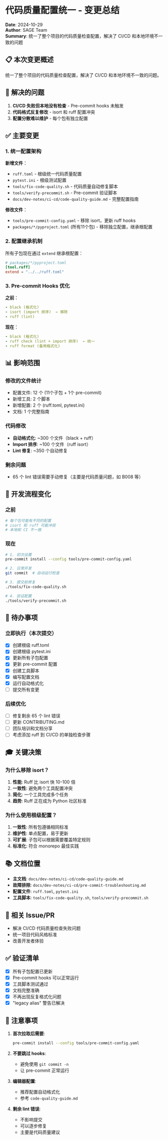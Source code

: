 # 代码质量配置统一 - 变更总结

**Date**: 2024-10-29  
**Author**: SAGE Team  
**Summary**: 统一了整个项目的代码质量检查配置，解决了 CI/CD 和本地环境不一致的问题

## 📋 本次变更概述

统一了整个项目的代码质量检查配置，解决了 CI/CD 和本地环境不一致的问题。

## 🎯 解决的问题

1. **CI/CD 失败但本地没有检查** - Pre-commit hooks 未触发
1. **代码格式反复修改** - isort 和 ruff 配置冲突
1. **配置分散难以维护** - 每个包有独立配置

## ✅ 主要变更

### 1. 统一配置架构

**新增文件**：

- `ruff.toml` - 根级统一代码质量配置
- `pytest.ini` - 根级测试配置
- `tools/fix-code-quality.sh` - 代码质量自动修复脚本
- `tools/verify-precommit.sh` - Pre-commit 验证脚本
- `docs/dev-notes/ci-cd/code-quality-guide.md` - 完整配置指南

**修改文件**：

- `tools/pre-commit-config.yaml` - 移除 isort，更新 ruff hooks
- `packages/*/pyproject.toml` (所有11个包) - 移除独立配置，继承根配置

### 2. 配置继承机制

所有子包现在通过 `extend` 继承根配置：

```toml
# packages/*/pyproject.toml
[tool.ruff]
extend = "../../ruff.toml"
```

### 3. Pre-commit Hooks 优化

**之前**：

```yaml
- black (格式化)
- isort (import 排序)  ← 移除
- ruff (lint)
```

**现在**：

```yaml
- black (格式化)
- ruff check (lint + import 排序)  ← 统一
- ruff format (备用格式化)
```

## 📊 影响范围

### 修改的文件统计

- 配置文件: 12 个 (11个子包 + 1个 pre-commit)
- 新增工具: 2 个脚本
- 新增配置: 2 个 (ruff.toml, pytest.ini)
- 文档: 1 个完整指南

### 代码修改

- **自动格式化**: ~300 个文件（black + ruff）
- **Import 排序**: ~100 个文件（ruff isort）
- **Lint 修复**: ~350 个自动修复

### 剩余问题

- 65 个 lint 错误需要手动修复（主要是代码质量问题，如 B008 等）

## 🔄 开发流程变化

### 之前

```bash
# 每个包可能有不同的配置
# isort 和 ruff 可能冲突
# 本地和 CI 不一致
```

### 现在

```bash
# 1. 初次设置
pre-commit install --config tools/pre-commit-config.yaml

# 2. 日常开发
git commit  # 自动运行检查

# 3. 提交前修复
./tools/fix-code-quality.sh

# 4. 验证配置
./tools/verify-precommit.sh
```

## 📝 待办事项

### 立即执行（本次提交）

- [x] 创建根级 ruff.toml
- [x] 创建根级 pytest.ini
- [x] 更新所有子包配置
- [x] 更新 pre-commit 配置
- [x] 创建工具脚本
- [x] 编写配置文档
- [x] 运行自动格式化
- [ ] 提交所有变更

### 后续优化

- [ ] 修复剩余 65 个 lint 错误
- [ ] 更新 CONTRIBUTING.md
- [ ] 团队培训和文档分享
- [ ] 考虑添加 ruff 到 CI/CD 的单独检查步骤

## 🎓 关键决策

### 为什么移除 isort？

1. **性能**: Ruff 比 isort 快 10-100 倍
1. **一致性**: 避免两个工具配置冲突
1. **简化**: 一个工具完成多个任务
1. **趋势**: Ruff 正在成为 Python 社区标准

### 为什么使用根级配置？

1. **一致性**: 所有包遵循相同标准
1. **维护性**: 单点配置，易于更新
1. **可扩展**: 子包可以根据需要覆盖特定规则
1. **标准化**: 符合 monorepo 最佳实践

## 📚 文档位置

- **主文档**: `docs/dev-notes/ci-cd/code-quality-guide.md`
- **故障排除**: `docs/dev-notes/ci-cd/pre-commit-troubleshooting.md`
- **配置文件**: `ruff.toml`, `pytest.ini`
- **工具脚本**: `tools/fix-code-quality.sh`, `tools/verify-precommit.sh`

## 🔗 相关 Issue/PR

- 解决 CI/CD 代码质量检查失败问题
- 统一项目代码风格标准
- 改善开发者体验

## ✅ 验证清单

- [x] 所有子包配置已更新
- [x] Pre-commit hooks 可以正常运行
- [x] 工具脚本测试通过
- [x] 文档完整准确
- [x] 不再出现反复格式化问题
- [x] "legacy alias" 警告已解决

## 📌 注意事项

1. **首次拉取后需要**:

   ```bash
   pre-commit install --config tools/pre-commit-config.yaml
   ```

1. **不要跳过 hooks**:

   - 避免使用 `git commit -n`
   - 让 pre-commit 正常运行

1. **编辑器配置**:

   - 推荐配置自动格式化
   - 参考 `code-quality-guide.md`

1. **剩余 lint 错误**:

   - 不影响提交
   - 可以逐步修复
   - 主要是代码质量建议
